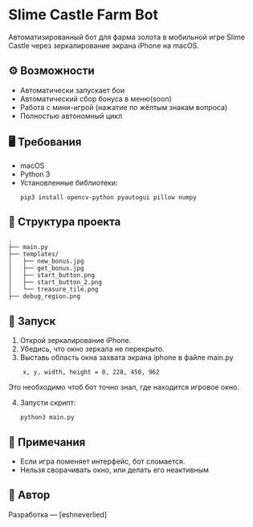 # Slime Castle Farm Bot

Автоматизированный бот для фарма золота в мобильной игре Slime Castle через зеркалирование экрана iPhone на macOS.

## ⚙️ Возможности

- Автоматически запускает бои
- Автоматический сбор бонуса в меню(soon)
- Работа с мини-игрой (нажатие по жёлтым знакам вопроса)
- Полностью автономный цикл

## 🖥️ Требования

- macOS
- Python 3
- Установленные библиотеки:
  ```
  pip3 install opencv-python pyautogui pillow numpy
  ```

## 📂 Структура проекта

```
.
├── main.py
├── templates/
│   ├── new_bonus.jpg
│   ├── get_bonus.jpg
│   ├── start_button.png
│   ├── start_button_2.png
│   └── treasure_tile.png
├── debug_region.png
```

## 🚀 Запуск

1. Открой зеркалирование iPhone.
2. Убедись, что окно зеркала не перекрыто.
3. Выставь область окна захвата экрана iphone в файле main.py
```
    x, y, width, height = 0, 228, 450, 962
```
Это необходимо чтоб бот точно знал, где находится игровое окно.



4. Запусти скрипт:

   ```
   python3 main.py
   ```

## 🧩 Примечания

- Если игра поменяет интерфейс, бот сломается.
- Нельзя сворачивать окно, или делать его неактивным

## 📌 Автор

Разработка — [eshneverlied]
